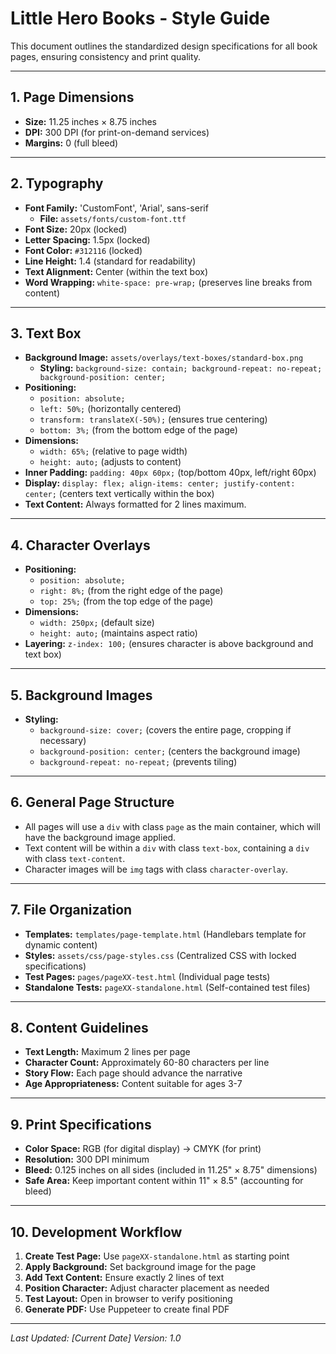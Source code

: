 # Little Hero Books - Style Guide

This document outlines the standardized design specifications for all book pages, ensuring consistency and print quality.

---

## **1. Page Dimensions**

*   **Size:** 11.25 inches × 8.75 inches
*   **DPI:** 300 DPI (for print-on-demand services)
*   **Margins:** 0 (full bleed)

---

## **2. Typography**

*   **Font Family:** 'CustomFont', 'Arial', sans-serif
    *   **File:** `assets/fonts/custom-font.ttf`
*   **Font Size:** 20px (locked)
*   **Letter Spacing:** 1.5px (locked)
*   **Font Color:** `#312116` (locked)
*   **Line Height:** 1.4 (standard for readability)
*   **Text Alignment:** Center (within the text box)
*   **Word Wrapping:** `white-space: pre-wrap;` (preserves line breaks from content)

---

## **3. Text Box**

*   **Background Image:** `assets/overlays/text-boxes/standard-box.png`
    *   **Styling:** `background-size: contain; background-repeat: no-repeat; background-position: center;`
*   **Positioning:**
    *   `position: absolute;`
    *   `left: 50%;` (horizontally centered)
    *   `transform: translateX(-50%);` (ensures true centering)
    *   `bottom: 3%;` (from the bottom edge of the page)
*   **Dimensions:**
    *   `width: 65%;` (relative to page width)
    *   `height: auto;` (adjusts to content)
*   **Inner Padding:** `padding: 40px 60px;` (top/bottom 40px, left/right 60px)
*   **Display:** `display: flex; align-items: center; justify-content: center;` (centers text vertically within the box)
*   **Text Content:** Always formatted for 2 lines maximum.

---

## **4. Character Overlays**

*   **Positioning:**
    *   `position: absolute;`
    *   `right: 8%;` (from the right edge of the page)
    *   `top: 25%;` (from the top edge of the page)
*   **Dimensions:**
    *   `width: 250px;` (default size)
    *   `height: auto;` (maintains aspect ratio)
*   **Layering:** `z-index: 100;` (ensures character is above background and text box)

---

## **5. Background Images**

*   **Styling:**
    *   `background-size: cover;` (covers the entire page, cropping if necessary)
    *   `background-position: center;` (centers the background image)
    *   `background-repeat: no-repeat;` (prevents tiling)

---

## **6. General Page Structure**

*   All pages will use a `div` with class `page` as the main container, which will have the background image applied.
*   Text content will be within a `div` with class `text-box`, containing a `div` with class `text-content`.
*   Character images will be `img` tags with class `character-overlay`.

---

## **7. File Organization**

*   **Templates:** `templates/page-template.html` (Handlebars template for dynamic content)
*   **Styles:** `assets/css/page-styles.css` (Centralized CSS with locked specifications)
*   **Test Pages:** `pages/pageXX-test.html` (Individual page tests)
*   **Standalone Tests:** `pageXX-standalone.html` (Self-contained test files)

---

## **8. Content Guidelines**

*   **Text Length:** Maximum 2 lines per page
*   **Character Count:** Approximately 60-80 characters per line
*   **Story Flow:** Each page should advance the narrative
*   **Age Appropriateness:** Content suitable for ages 3-7

---

## **9. Print Specifications**

*   **Color Space:** RGB (for digital display) → CMYK (for print)
*   **Resolution:** 300 DPI minimum
*   **Bleed:** 0.125 inches on all sides (included in 11.25" × 8.75" dimensions)
*   **Safe Area:** Keep important content within 11" × 8.5" (accounting for bleed)

---

## **10. Development Workflow**

1. **Create Test Page:** Use `pageXX-standalone.html` as starting point
2. **Apply Background:** Set background image for the page
3. **Add Text Content:** Ensure exactly 2 lines of text
4. **Position Character:** Adjust character placement as needed
5. **Test Layout:** Open in browser to verify positioning
6. **Generate PDF:** Use Puppeteer to create final PDF

---

*Last Updated: [Current Date]*
*Version: 1.0*
